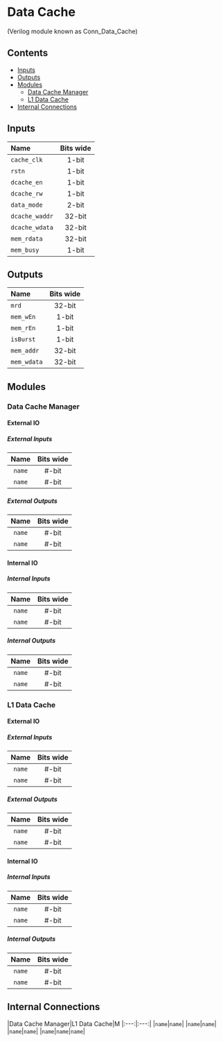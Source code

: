 # Data Cache #
(Verilog module known as Conn_Data_Cache)

## Contents
* [Inputs](#inputs)
* [Outputs](#outputs)
* [Modules](#modules)
  * [Data Cache Manager](#data_cache_manager)
  * [L1 Data Cache](#l1_data_cache)
* [Internal Connections](#internal_connections)

## Inputs
|Name|Bits wide|
|:---|:---:|
|```cache_clk```|1-bit|
|```rstn```|1-bit|
|```dcache_en```|1-bit|
|```dcache_rw```|1-bit|
|```data_mode```|2-bit|
|```dcache_waddr```|32-bit|
|```dcache_wdata```|32-bit|
|```mem_rdata```|32-bit|
|```mem_busy```|1-bit|

## Outputs
|Name|Bits wide|
|:---|:---:|
|```mrd```|32-bit|
|```mem_wEn```|1-bit|
|```mem_rEn```|1-bit|
|```isBurst```|1-bit|
|```mem_addr```|32-bit|
|```mem_wdata```|32-bit|

## Modules

### Data Cache Manager

#### External IO

##### External Inputs
|Name|Bits wide|
|:---:|:---:|
|```name```|#-bit|
|```name```|#-bit|

##### External Outputs
|Name|Bits wide|
|:---:|:---:|
|```name```|#-bit|
|```name```|#-bit|

#### Internal IO

##### Internal Inputs
|Name|Bits wide|
|:---:|:---:|
|```name```|#-bit|
|```name```|#-bit|

##### Internal Outputs
|Name|Bits wide|
|:---:|:---:|
|```name```|#-bit|
|```name```|#-bit|

### L1 Data Cache

#### External IO

##### External Inputs
|Name|Bits wide|
|:---:|:---:|
|```name```|#-bit|
|```name```|#-bit|

##### External Outputs
|Name|Bits wide|
|:---:|:---:|
|```name```|#-bit|
|```name```|#-bit|

#### Internal IO

##### Internal Inputs
|Name|Bits wide|
|:---:|:---:|
|```name```|#-bit|
|```name```|#-bit|

##### Internal Outputs
|Name|Bits wide|
|:---:|:---:|
|```name```|#-bit|
|```name```|#-bit|


## Internal Connections

|Data Cache Manager|L1 Data Cache|M
|:---:|:---:|
|```name```|```name```|
|```name```|```name```|
|```name```|```name```|
|```name```|```name```|```name```|
